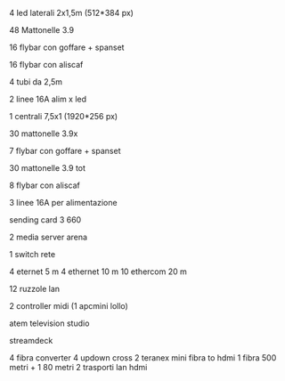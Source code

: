 4 led laterali 2x1,5m (512*384 px)

48 Mattonelle 3.9

16 flybar con goffare + spanset

16 flybar con aliscaf

4 tubi da 2,5m

2 linee 16A alim x led


1 centrali 7,5x1 (1920*256 px)

30 mattonelle 3.9x

7 flybar con goffare + spanset

30 mattonelle 3.9 tot

8 flybar con aliscaf

3 linee 16A per alimentazione


sending card 3 660


2 media server arena

1 switch rete

4 eternet 5 m
4 ethernet 10 m
10 ethercom 20 m

12 ruzzole lan 

2 controller midi (1 apcmini lollo)

atem television studio

streamdeck

4 fibra converter
4 updown cross
2 teranex mini fibra to hdmi
1 fibra 500 metri + 1 80 metri
2 trasporti lan hdmi
